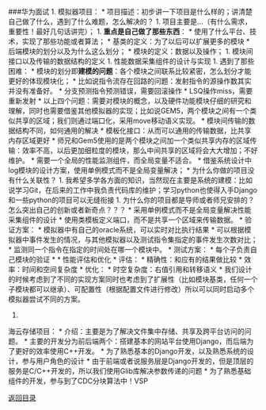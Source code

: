 ###华为面试
1. 
模拟器项目：
    * 
    项目描述：初步讲一下项目是什么样的；讲清楚自己做了什么，遇到了什么难题，怎么解决的？
        1. 
    项目主要是...（有什么需求，重要性！最好几句话讲完）；
        1. 
    **重点是自己做了那些东西**：
            * 
    使用了什么平台、技术，实现了那些功能或者算法；
            * 
    基类的定义：为了以后可以扩展更多的模块
            * 
    后端模块的划分以及为什么这么划分；
            * 
    模块的定义：数据以及操作；
            1. 
    模块间接口以及传输的数据结构的定义
            1. 
    性能数据采集组件的设计与实现
        1. 
    遇到了那些困难：
            * 
    模块的划分即**建模的问题**：各个模块之间联系比较紧密，怎么划分才能更好的体现模块化；
            * 
    比如说指令流存在回路的问题：发射指令的源操作数其实并没有准备好。
            * 
    分支预测指令预测错误，需要回滚操作
            * 
    LSQ操作miss，需要重新发射
                * 
    以上四个问题：需要对模块的概念，以及硬件功能模块仔细的研究和理解，同时也需要借鉴其他模拟器的实现；比如说GEM5，两个模块之间有一个类似共享的区域；我们则通过端口化，采用move移动语义实现。
            * 
    模块间传输的数据结构不同，如何通用的解决
                * 
    模板化接口：从而可以通用的传输数据，比共享内存区域更好
                    * 
    师兄和Gem5使用的是两个模块之间加一个类似共享内存的区域传输：效率不高，以后更加细粒度的模块，那么中间共享的区域将会大大增加；不好维护。
            * 
    需要一个全局的性能监测组件，而全局变量不适合。
                * 
    借鉴系统设计中log模块的设计方案，使用单例模式而不是全局变量解决；
    * 
    为什么你做的项目没有什么关联性？
        1. 
    我希望多学各方面的知识，当然现在主要是系统的建模：比如说学习Git，在后来的工作中我负责代码库的维护；学习python也使得入手Django和一些python的项目可以无缝衔接
        1. 
    为什么你的项目都是导师或者师兄安排的？怎么突出自己的创新或者新奇点？？？
            * 
    采用单例模式而不是全局变量解决性能采集组件的设计
            * 
    使用类模板定义端口，而不是共享一个区域来传输数据。
    * 验证方案：
        * 模拟器中有自己的oracle系统，可以实时对比执行结果
        * 可以根据模拟器中事件发生的情况，与其他模拟器以及测试指令集指定的事件发生次数对比；
        * 监测同一个指令在指定的时间处在哪一个模块中。
    * 测试方案：
        * 每个子负责自己模块的验证
        * 
    * 性能评估和优化
        * 评估：
            * 精确性：和应有的结果做比较
            * 效率：时间和空间复杂度
        * 优化：
            * 时空复杂度：右值引用和转移语义
            * 我们设计的时候考虑到了不同的实现方案同时也考虑到了扩展性（比如模块基类，任何一个子模块都可以继承）、可配置性（根据配置文件进行修改）所以可以同时启动多个模拟器尝试不同的方案。

1. 
海云存储项目：
    * 
介绍：主要是为了解决文件集中存储、共享及跨平台访问的问题。
    * 
主要的开发分为前后端两个：搭建基本的网站平台使用Django，而后端为了更好的效率使用C++开发。
        * 
为了熟悉基本的Django开发，以及熟悉系统的设计，参与用户角色的设计
        * 
由于前端或者说服务层是Django开发的，但是顶层的服务是C/C++开发的，所以我们使用Glib库解决参数传递的问题
        * 
为了熟悉基础组件的开发，参与到了CDC分块算法中！VSP

[返回目录](README.md)